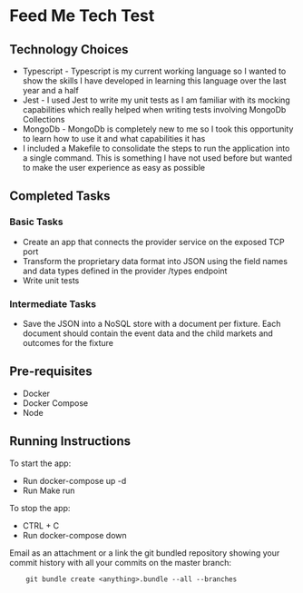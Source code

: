 # Feed Me Tech Test

## Technology Choices

* Typescript - Typescript is my current working language so I wanted to show the skills I have developed in learning this language over the last year and a half
* Jest - I used Jest to write my unit tests as I am familiar with its mocking capabilities which really helped when writing tests involving MongoDb Collections  
* MongoDb - MongoDb is completely new to me so I took this opportunity to learn how to use it and what capabilities it has
* I included a Makefile to consolidate the steps to run the application into a single command. This is something I have not used before but wanted to make the user experience as easy as possible

## Completed Tasks

### Basic Tasks

* Create an app that connects the provider service on the exposed TCP port
* Transform the proprietary data format into JSON using the field names and data types defined in the provider /types endpoint
* Write unit tests

### Intermediate Tasks

* Save the JSON into a NoSQL store with a document per fixture. Each document should contain the event data and the child markets and outcomes for the fixture

## Pre-requisites

* Docker
* Docker Compose
* Node

## Running Instructions

To start the app:

* Run docker-compose up -d
* Run Make run

To stop the app:

* CTRL + C
* Run docker-compose down

Email as an attachment or a link the git bundled repository showing your commit history with all your commits on the master branch:

        git bundle create <anything>.bundle --all --branches
